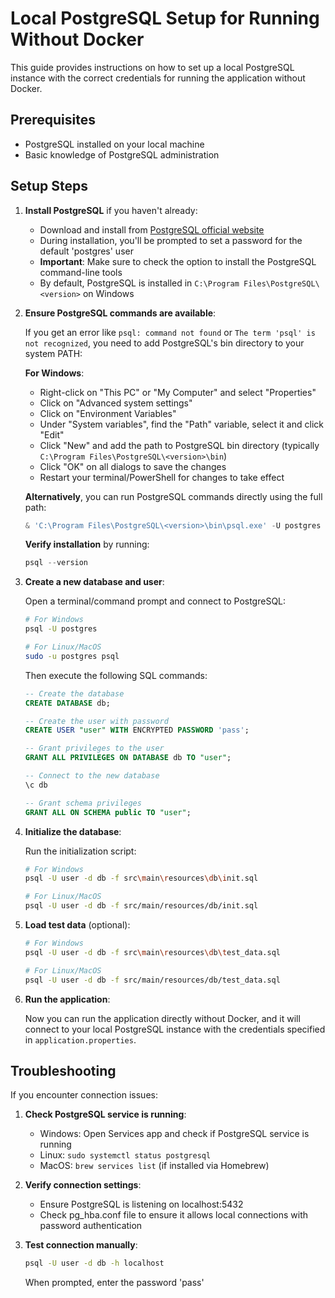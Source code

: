 # Local PostgreSQL Setup for Running Without Docker

This guide provides instructions on how to set up a local PostgreSQL instance with the correct credentials for running the application without Docker.

## Prerequisites

- PostgreSQL installed on your local machine
- Basic knowledge of PostgreSQL administration

## Setup Steps

1. **Install PostgreSQL** if you haven't already:
   - Download and install from [PostgreSQL official website](https://www.postgresql.org/download/)
   - During installation, you'll be prompted to set a password for the default 'postgres' user
   - **Important**: Make sure to check the option to install the PostgreSQL command-line tools
   - By default, PostgreSQL is installed in `C:\Program Files\PostgreSQL\<version>` on Windows

2. **Ensure PostgreSQL commands are available**:

   If you get an error like `psql: command not found` or `The term 'psql' is not recognized`, you need to add PostgreSQL's bin directory to your system PATH:

   **For Windows**:
   - Right-click on "This PC" or "My Computer" and select "Properties"
   - Click on "Advanced system settings"
   - Click on "Environment Variables"
   - Under "System variables", find the "Path" variable, select it and click "Edit"
   - Click "New" and add the path to PostgreSQL bin directory (typically `C:\Program Files\PostgreSQL\<version>\bin`)
   - Click "OK" on all dialogs to save the changes
   - Restart your terminal/PowerShell for changes to take effect

   **Alternatively**, you can run PostgreSQL commands directly using the full path:
   ```powershell
   & 'C:\Program Files\PostgreSQL\<version>\bin\psql.exe' -U postgres
   ```

   **Verify installation** by running:
   ```powershell
   psql --version
   ```

3. **Create a new database and user**:

   Open a terminal/command prompt and connect to PostgreSQL:

   ```bash
   # For Windows
   psql -U postgres

   # For Linux/MacOS
   sudo -u postgres psql
   ```

   Then execute the following SQL commands:

   ```sql
   -- Create the database
   CREATE DATABASE db;

   -- Create the user with password
   CREATE USER "user" WITH ENCRYPTED PASSWORD 'pass';

   -- Grant privileges to the user
   GRANT ALL PRIVILEGES ON DATABASE db TO "user";

   -- Connect to the new database
   \c db

   -- Grant schema privileges
   GRANT ALL ON SCHEMA public TO "user";
   ```

4. **Initialize the database**:

   Run the initialization script:

   ```bash
   # For Windows
   psql -U user -d db -f src\main\resources\db\init.sql

   # For Linux/MacOS
   psql -U user -d db -f src/main/resources/db/init.sql
   ```

5. **Load test data** (optional):

   ```bash
   # For Windows
   psql -U user -d db -f src\main\resources\db\test_data.sql

   # For Linux/MacOS
   psql -U user -d db -f src/main/resources/db/test_data.sql
   ```

6. **Run the application**:

   Now you can run the application directly without Docker, and it will connect to your local PostgreSQL instance with the credentials specified in `application.properties`.

## Troubleshooting

If you encounter connection issues:

1. **Check PostgreSQL service is running**:
   - Windows: Open Services app and check if PostgreSQL service is running
   - Linux: `sudo systemctl status postgresql`
   - MacOS: `brew services list` (if installed via Homebrew)

2. **Verify connection settings**:
   - Ensure PostgreSQL is listening on localhost:5432
   - Check pg_hba.conf file to ensure it allows local connections with password authentication

3. **Test connection manually**:
   ```bash
   psql -U user -d db -h localhost
   ```
   When prompted, enter the password 'pass'
